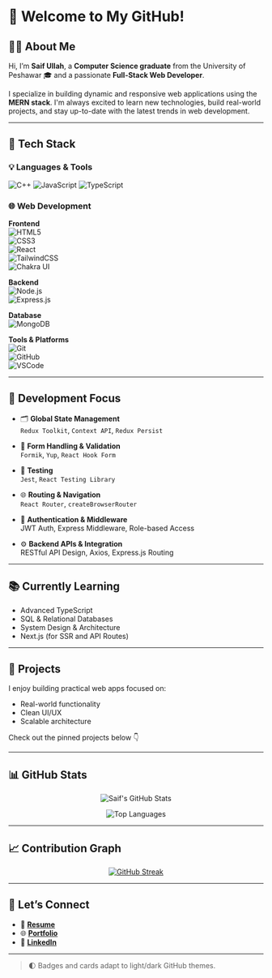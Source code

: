# 👋 Welcome to My GitHub!

## 👨‍💻 About Me

Hi, I’m **Saif Ullah**, a **Computer Science graduate** from the University of Peshawar 🎓 and a passionate **Full-Stack Web Developer**.

I specialize in building dynamic and responsive web applications using the **MERN stack**. I'm always excited to learn new technologies, build real-world projects, and stay up-to-date with the latest trends in web development.

---

## 🚀 Tech Stack

### 💡 Languages & Tools
![C++](https://img.shields.io/badge/C%2B%2B-00599C?style=for-the-badge&logo=c%2B%2B&logoColor=white)
![JavaScript](https://img.shields.io/badge/JavaScript-F7DF1E?style=for-the-badge&logo=javascript&logoColor=black)
![TypeScript](https://img.shields.io/badge/TypeScript-3178C6?style=for-the-badge&logo=typescript&logoColor=white)

### 🌐 Web Development
**Frontend**  
![HTML5](https://img.shields.io/badge/HTML5-E34F26?style=for-the-badge&logo=html5&logoColor=white)  
![CSS3](https://img.shields.io/badge/CSS3-1572B6?style=for-the-badge&logo=css3&logoColor=white)  
![React](https://img.shields.io/badge/React-20232A?style=for-the-badge&logo=react&logoColor=61DAFB)  
![TailwindCSS](https://img.shields.io/badge/Tailwind_CSS-38B2AC?style=for-the-badge&logo=tailwind-css&logoColor=white)  
![Chakra UI](https://img.shields.io/badge/Chakra_UI-319795?style=for-the-badge&logo=chakra-ui&logoColor=white)

**Backend**  
![Node.js](https://img.shields.io/badge/Node.js-339933?style=for-the-badge&logo=node.js&logoColor=white)  
![Express.js](https://img.shields.io/badge/Express.js-000000?style=for-the-badge&logo=express&logoColor=white)

**Database**  
![MongoDB](https://img.shields.io/badge/MongoDB-4EA94B?style=for-the-badge&logo=mongodb&logoColor=white)

**Tools & Platforms**  
![Git](https://img.shields.io/badge/Git-F05032?style=for-the-badge&logo=git&logoColor=white)  
![GitHub](https://img.shields.io/badge/GitHub-181717?style=for-the-badge&logo=github&logoColor=white)  
![VSCode](https://img.shields.io/badge/VS_Code-007ACC?style=for-the-badge&logo=visual-studio-code&logoColor=white)

---

## 🧠 Development Focus

- 🗂️ **Global State Management**  
  `Redux Toolkit`, `Context API`, `Redux Persist`

- 📄 **Form Handling & Validation**  
  `Formik`, `Yup`, `React Hook Form`

- 🧪 **Testing**  
  `Jest`, `React Testing Library`

- 🌐 **Routing & Navigation**  
  `React Router`, `createBrowserRouter`

- 🧾 **Authentication & Middleware**  
  JWT Auth, Express Middleware, Role-based Access

- ⚙️ **Backend APIs & Integration**  
  RESTful API Design, Axios, Express.js Routing

---

## 📚 Currently Learning

- Advanced TypeScript
- SQL & Relational Databases
- System Design & Architecture
- Next.js (for SSR and API Routes)

---

## 📁 Projects

I enjoy building practical web apps focused on:
- Real-world functionality
- Clean UI/UX
- Scalable architecture

Check out the pinned projects below 👇

---

## 📊 GitHub Stats

<div align="center">
  
![Saif's GitHub Stats](https://github-readme-stats.vercel.app/api?username=Saifullahafridi08&show_icons=true&theme=react&hide_border=true)
  
![Top Languages](https://github-readme-stats.vercel.app/api/top-langs/?username=Saifullahafridi08&layout=compact&theme=react&hide_border=true)

</div>

---

## 📈 Contribution Graph

<div align="center">
  
[![GitHub Streak](https://streak-stats.demolab.com?user=Saifullahafridi08&theme=react&hide_border=true)](https://git.io/streak-stats)

</div>

---

## 🔗 Let’s Connect

- 📄 [**Resume**](#) <!-- Replace # with actual resume link -->
- 🌐 [**Portfolio**](#) <!-- Replace # with actual portfolio link -->
- 💼 [**LinkedIn**](https://www.linkedin.com/in/saif-ullah-afridi-4330671b0/)

---

> 🌓 Badges and cards adapt to light/dark GitHub themes.

